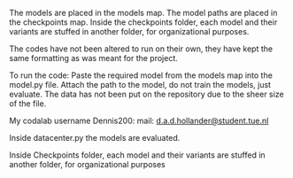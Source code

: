 The models are placed in the models map.
The model paths are placed in the checkpoints map.
Inside the checkpoints folder, each model and their variants are stuffed in another folder, for organizational purposes.

The codes have not been altered to run on their own, they have kept the same formatting as was meant for the project.

To run the code:
Paste the required model from the models map into the model.py file. Attach the path to the model, do not train the models, just evaluate.
The data has not been put on the repository due to the sheer size of the file. 

My codalab username Dennis200: mail: d.a.d.hollander@student.tue.nl

Inside datacenter.py the models are evaluated.

Inside Checkpoints folder, each model and their variants are stuffed in another folder, for organizational purposes
